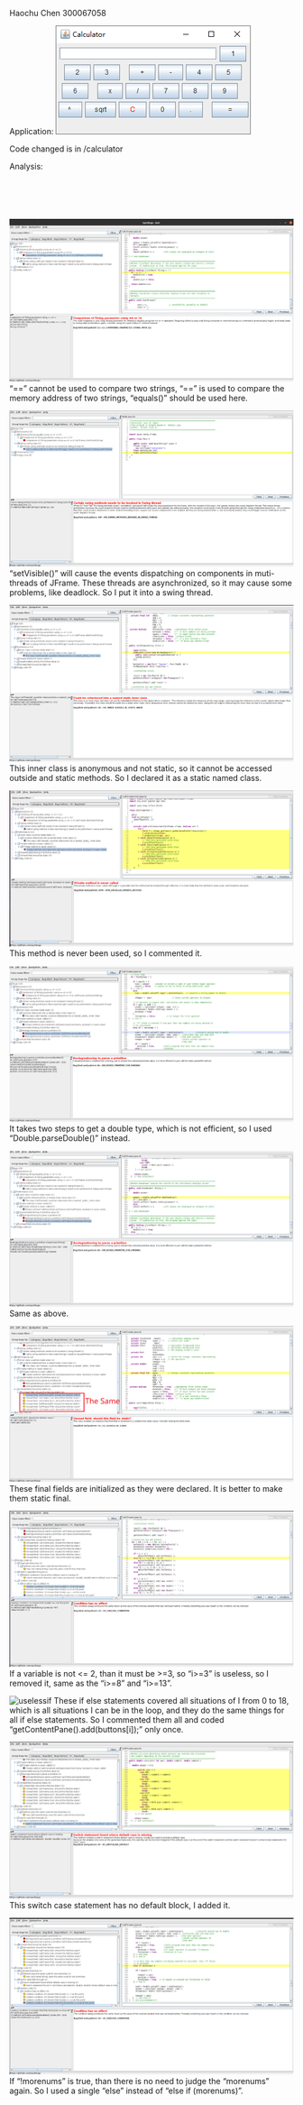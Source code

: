 Haochu Chen
300067058

Application:
![calculator](img/calculator.png)

Code changed is in /calculator

Analysis:  
&NewLine;
&NewLine;
&NewLine;
&NewLine;
&NewLine;
</br>
</br>
</br>
</br>
</br>
![equals](img/equals.png)
“==” cannot be used to compare two strings, “==” is used to compare the memory address of two strings, “equals()” should be used here.
  
  
![swing](img/swing.png)
“setVisible()” will cause the events dispatching on components in muti-threads of JFrame. These threads are asynchronized, so it may cause some problems, like deadlock. So I put it into a swing thread.

![innerclass](img/innerclass.png)
This inner class is anonymous and not static, so it cannot be accessed outside and static methods. So I declared it as a static named class.

![notused](img/notused.png)
This method is never been used, so I commented it.

![double](img/double.png)
It takes two steps to get a double type, which is not efficient, so I used “Double.parseDouble()” instead.

![double2](img/double2.png)
Same as above.

![final](img/final.png)
These final fields are initialized as they were declared. It is better to make them static final.

![ifelse](img/ifelse.png)
If a variable is not <= 2, than it must be >=3, so “i>=3” is useless, so I removed it, same as the “i>=8” and “i>=13”.

![uselessif](img/uselessif.png)
These if else statements covered all situations of I from 0 to 18, which is all situations I can be in the loop, and they do the same things for all if else statements. So I commented them all and coded “getContentPane().add(buttons[i]);” only once.

![default](img/default.png)
This switch case statement has no default block, I added it.

![morenums](img/morenums.png)
If “!morenums” is true, than there is no need to judge the “morenums” again. So I used a single “else” instead of “else if (morenums)”.
